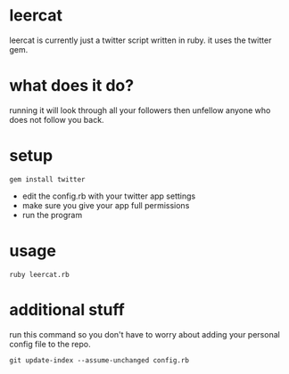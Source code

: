 leercat
=======

leercat is currently just a twitter script written in ruby. it uses the twitter gem.

what does it do?
================

running it will look through all your followers then unfellow anyone who does not follow you back.

setup
=====

`gem install twitter`

- edit the config.rb with your twitter app settings
- make sure you give your app full permissions
- run the program

usage
=====

`ruby leercat.rb`

additional stuff
================

run this command so you don't have to worry about adding your personal config file to the repo.

`git update-index --assume-unchanged config.rb`
